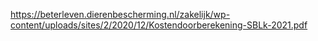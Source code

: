 https://beterleven.dierenbescherming.nl/zakelijk/wp-content/uploads/sites/2/2020/12/Kostendoorberekening-SBLk-2021.pdf 